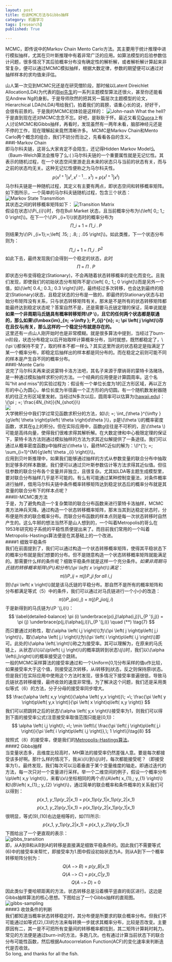 ```yaml
---
layout: post
title: 也谈MCMC方法与Gibbs抽样
category: 机器学习
tags: [research]
published: True

---
```

MCMC，即传说中的Markov Chain Mento Carlo方法。其主要用于统计推理中进行模拟抽样，尤其在贝叶斯推理中有着非常广泛的应用。如算法模型的后验参数估计问题，很多情况下其后验概率分布没有确定性的解析解，或者解析解计算起来非常复杂，便可以通过MCMC模拟抽样，根据大数定律，参数的期望便可以通过对抽样样本的求均值来评估。

<!--more--> 
山人第一次见到MCMC兄还是在研究僧阶段，那时候以Latent Direichlet Allocation(LDA)为代表的[Blei先生](http://www.cs.columbia.edu/~blei/)的一系列主题模型算法还很火，甚至你还能看见Andrew Ng的身影。于是导师欣然的把其另一篇层次主题模型的论文，Hierarchical LDA(hLDA)甩给我们，拍着我们的肩膀，语重心长的说，好好干，会很有前景的。于是我的MCMC初体验是这样的：
![John-nash](/assets/img/post/john-nash.jpg)
What the hell? 于是直到现在还对MCMC念念不忘。好吧，是耿耿于怀。最近又看见[Quora](https://www.quora.com/What-are-Markov-Chain-Monte-Carlo-methods-in-laymans-terms)上有人讨论MCMC和Gibbs抽样，再看时，发现虽然有一两年未看，脑部神经元还是不停的工作，现在理解起来竟然清晰许多。
MCMC是Markov Chain和Mento Carlo两个概念的组合，我们不妨分而治之，先看看各自的含义。   
###I-Markov Chain  
即马尔科夫链，这哥么大家肯定不会陌生，还记得Hidden Markov Model么（Baum-Welch算法会推导了么:( )马尔科夫链的一个重要属性就是无记忆性。其表示的随机过程，在一个状态空间里游走且未来的状态只与当前的状态有关，而与之前的状态均无关。这种无记忆性便称之为马尔科夫性。  
$$
p\left( x^{t+1} | x^{t},x^{t-1}...\; x^{1} \right)\; =\; p\left( x^{t+1} | x^{t} \right)\tag{1}
$$
马尔科夫链是一种随机过程，其定义有主要有两点，即状态空间和转移概率矩阵。如下图所示，一个简单的马尔科夫链随机过程，包含三个状态：  
![Markov State Transmition](/assets/img/post/stationary_markove.svg)  
其状态之间的转移概率矩阵如下： 
![Transition Matrix](/assets/img/post/transition_matrix.png)  
假设在状态\\(\Pi\_{i}\\)时，你在Bull Market 状态，且当前概率分布为\\(\left[ 0,\; 1,\; 0 \right]\\)。在下一个\\(\Pi \_{i+1}\\)状态时的概率分布为  
$$
\Pi \_{i+1}\; =\; \Pi \_{i}\; .\; P\tag{2}
$$
则结果为\\(\Pi \_{i+1}\;=\;\left[ .15\; \; .8\; \; .05 \right]\\)。如此类推，下一个状态分布则为：
$$
\Pi \_{i+1}\; =\; \Pi \_{i}\; .\; P^{2}\tag{3}
$$
如此下去，最终发现我们会得到一个稳定的状态，此时
$$
\Pi \; =\; \Pi \; .\; P\tag{4}
$$
即状态分布变得稳定(Stationary)，不会再随着状态转移概率的变化而变化。且我们发现，即使我们的初始状态分布矩阵不是\\(\left[ 0,\; 1,\; 0 \right]\\)而是另外一个值，如\\(\left[ 0.4,\; 0.3,\; 0.3 \right]\\)时，最终经过多次转移，也会达到最终的稳定(Stationary)状态，且稳定状态的分布是一致的，即最终的Stationary状态与初始分布矩阵没有关系，只与状态转移矩阵有关。那末是不是所有的状态转移矩阵都能最终达到稳定状态呢？答案自然不是，还是需要马氏链定理的保证，简单说就是  
__如果一个非周期马氏链具有概率转移矩阵\\(P \\)，且它的任何两个状态都是联通的，那么如果\\(l\mbox{im}\_{n\; ->\infty }\; P\_{ij}^{n}\; =\; \pi \left( j \right)\\)存在且仅与j有关，那么这样的一个稳定分布就是存在的。__  
这里还有一点山人刚开始时也是非常模糊。就是很多算法中提到，当经过了burn-in阶段，状态分布稳定以后开始取样计算概率分布，当时就想，既然都稳定了，\\(\pi \\)都保持不变了，取的样本不都一样么？其实这里所说的状态稳定是指满足了某一个概率分布，即稳定后抽样出的样本都是同分布的。而在稳定之前则可能不同的样本是产生自不同的概率分布。  
###II-Monte Carlo  
说完了马尔科夫再来说说蒙特卡洛方法吧，其名子来源于摩纳哥的蒙特卡洛赌场，是一种通过模拟抽样求积分的方法。一个经典的应用便是计算圆周率。这个名叫“hit and miss"的实验过程为：假设有一个单位长度为1的正方形区域，再以正方形的中心为圆心，单位长度为半径画一个正方形的内切圆。有一个随机数发射器随机的往正方形区域里发射。当经过N多次以后，圆周率可以估算为([hawaii.edu](http://www2.hawaii.edu/~yuxian/phys305/a6/))：  \\(\pi \; =\; \frac{4N\_{hit}}{N\_{shot}}\\)  
![](/assets/img/post/hit_and_miss.png)  
大学微积分中我们学过常见函数求积分的方法，如\\(I\; =\; \int\_{\theta }^{\infty }{g\left( \theta  \right)p\left( \theta  \right)d\theta }\\)，p是\\(\theta \\)的概率密度函数，求其在g上的积分。但在实际应用中，函数g往往是不可积的，且\\(\theta \\)可能是高纬向量，使得我们很难求得其解析解。在大数定律和中心极限定理的保证下，蒙特卡洛方法则通过模拟抽样的方法为求其近似解提供了一条途径。我们可以通过从概率密度函数p中抽样出\\(\theta \\)，最终MC近似的解为：\\(I^{'}\; =\; \sum\_{i=1}^{M}{g\left( \theta \_{i} \right)}\\)。  
应用到贝叶斯推理中，如果我们能够通过抽样的方式从参数变量的联合分布中抽取到足够多的样本数据，我们便可以通过贝叶斯参数估计等方法求得其近似值。但往往参数的联合分布各个变量并非独立，且很复杂。尤其如LDA等主题生成模型里，要对联合分布抽样几乎是不可能的。有么有可能通过某种控制变量法，对条件概率进行抽样，借用马尔科夫链中条件概率转移矩阵达到稳定状态后的概率分布就是其变量的联合分布下的样本点呢？  
###III-MCMC类方法  
于是，为了避免构造一个复杂繁琐的联合分布函数来进行蒙特卡洛抽样，MCMC类方法神兵天降。通过构造一个状态转移概率矩阵，那末当其到达稳定状态时，分布便是所求的联合概率分布。而联合分布函数的样本点则是每一次状态转移时自然产生的。这么牛掰的想法当然不是山人想到的，一个叫着Metropolis的哥么在1953年研究粒子系统的平稳性质便提出来了。而目前我们常用的一个叫着Metropolis-Hastings算法便是在其基础上的一个改进。  
####1 细致平稳条件  
我们在前面提到了，我们可以通过构造一个状态转移概率矩阵，使得其平稳状态下的概率分布就是我们想要的分布。但不是随意构造一个状态转移概率矩阵就能满足的。那需要什么样的条件呢？细致平稳条件就是这样一个充分条件。_如果非周期马氏链的转移概率矩阵\\(P\\)和分布\\(\pi \left( x \right)\\)满足_：  
$$
\pi \left( i \right)P\_{ij}\; =\; \pi \left( j \right)P\_{ji}\;  for\; all\; i,j\tag{5}
$$
则\\(\pi \left( x \right)\\)就是该马氏链的平稳分布。那自然不是所有的概率矩阵和分布都满足等式（5）中的条件，我们可以通过对马氏链进行一个小小的改造：
$$
\pi \left( i \right)P\_{ij}\alpha \left( i,j \right)\; =\; \pi \left( j \right)P\_{ji}\alpha \left( j,i \right)\tag{6}
$$
于是新得到的马氏链为\\(P '(j,i)\\)：
$$
\label{detailed-balance} 
\pi (i) \underbrace{p(i,j)\alpha(i,j)}\_{P '(i,j)} 
= \pi (j) \underbrace{p(j,i)\alpha(j,i)}\_{P '(j,i)}  \quad (**) \tag{7}
$$
而只要通过对称性，取\\(\alpha \left( i,j \right)\\)为\\(\pi \left( j \right)p\left( j,i \right)\\)，取\\(\alpha \left( j,i \right)\\)为\\(\pi \left( i \right)p\left( i,j \right)\\)即可。此处的\\(\alpha \left(\.\right)\\)称之为接受率。其可以理解为，在原来的马氏链上，从状态\\(i\\)以\\(p\left( i,j \right)\\)的概率跳转到状态\\(j\\)时，我们以\\(\alpha \left(i,j\right)\\)的概率接受这个跳转。  
一般的MCMC采样算法的接受率通过和一个Uniform[0,1]分布采样的值u作比较，如果接受率大于这个值，则接受这次转移，从i转移到j状态，反之则保持原i状态。但是我们在实际应用中使用这个方法时发现，很多情况下接受率普遍很低，导致马氏链状态转移缓慢，最终收敛的速度非常慢。为了解决这个问题，我们还是采用类似等式（6）的方法，分子分母的接受率同步增大。  
$$
\frac{\alpha \left( x,y \right)}{\alpha \left( y,x \right)}\; =\; \frac{\pi \left( y \right)p\left( y,x \right)}{\pi \left( x \right)q\left( x,y \right)}
$$
我们可以把跳转之后的状态\\(\alpha \left( y,x \right)\\)接受率为1，则我们可以得到下面的接受率公式(注意接受率取值范围只能是[0,1])：  
$$
\alpha \left( i,j \right)\; =\; \min \left\\{ \frac{\pi \left( j \right)p\left( j,i \right)}{\pi \left( i \right)p\left( i,j \right)},\; 1 \right\\}\tag{8}
$$
按照式（8）的接受率，便是我们的[Metropolis-Hastings算法](https://en.wikipedia.org/wiki/Metropolis%E2%80%93Hastings_algorithm)。  
####2 Gibbs抽样  
当变量状态多，且维度比较高时，MH算法的接受率仍然差强人意。要是每次都接受该多好啊。那什么样的情况下，我从\\(i\\)到\\(j\\)时，每次都能接受呢？（即接受率为1）。最终发现，我们每次可以沿着垂直于某个变量维度的轴走。即通过迭代的方法，每一次只对一个变量进行采样。举一个二维空间的例子，假设一个概率分布\\(p\left( x,y \right)\\)，来看\\(x\\)坐标相同的两个点\\(A\left( x\_{1},\; y\_{1} \right)\\)和\\(B\left( x\_{1},\; y\_{2} \right)\\)，通过简单的联合概率和条件概率的关系我们可以得到：  
$$
p\left( x\_{1},\; y\_{1} \right)p\left( y\_{2}| x\_{1} \right)\; =\; p\left( x\_{1} \right)p\left( y\_{1}| x\_{1}  \right)p\left( y\_{2}| x\_{1}  \right)\tag{9}
$$
$$
p\left( x\_{1},\; y\_{2} \right)p\left( y\_{1}| x\_{1} \right)\; =\; p\left( x\_{1} \right)p\left( y\_{2}| x\_{1}  \right)p\left( y\_{1}| x\_{1}  \right)\tag{10}
$$
很明显，等式(9),(10)右边是相等的，如(11)所示:
$$
p\left( x\_{1},\; y\_{1} \right)p\left( y\_{2}| x\_{1}  \right)\; =\; p\left( x\_{1},y\_{2} \right)p\left( y\_{1}| x\_{1}  \right)\tag{11}
$$
下图给出了一个更直观的表示：  
![gibbs_transition](/assets/img/post/gibbs-transition.png)    
即，从A到B和从B到A的转移是直接满足细致平稳条件的。因此我们不需要等式(6)中的接受率来帮忙，即接受率为1.图中假设初始状态为A，则从A到下一个概率转移矩阵分别为：  
$$
Q\left( A\; ->\; B \right)\; =\; p\left( y\_{B}| x\_{1} \right)
$$
$$
Q\left( A\; ->\; C \right)\; =\; p\left( x\_{C}| y\_{1} \right)  
$$
$$ 
Q\left( A\; ->\; D \right)\; =\; 0\tag{12}
$$
因此类似于曼哈顿距离的方法，状态转移总是沿着横平竖直的街区进行。这边是Gibbs抽样算法的核心思想。下图给出了一个Gibbs抽样的直观图。  
![gibbs-sampling](/assets/img/post/gibbs-sampling.png)  
####3 收敛条件的判断  
我们都知道当概率状态转移稳定时，其分布便是所要求的联合概率分布。但我们不可能通过如等式(2),(3)的方法来每转换一步就求其概率分布，比较是否改变。主要原因有二，其一是不可把所有变量间的转移概率都找到，其二矩阵计算耗时耗力。常见的方法便是通过burn-in的方法，多跑几次。也有通过计算当前状态下的联合分布可能性函数，然后根据Autocorrelation Function(ACF)的变化速率来判断迭代是否收敛。  
So long, and thanks for all the fish.










